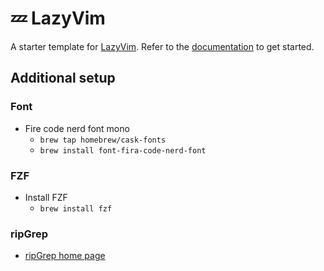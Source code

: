 # 💤 LazyVim

A starter template for [LazyVim](https://github.com/LazyVim/LazyVim).
Refer to the [documentation](https://lazyvim.github.io/installation) to get started.

## Additional setup

### Font

- Fire code nerd font mono
  - `brew tap homebrew/cask-fonts`
  - `brew install font-fira-code-nerd-font`

### FZF

- Install FZF
  - `brew install fzf`

### ripGrep

- [ripGrep home page](https://github.com/BurntSushi/ripgrep)
